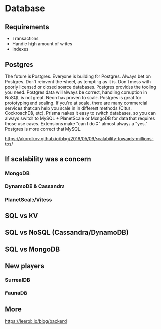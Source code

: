 # Database

## Requirements

- Transactions
- Handle high amount of writes
- Indexes

## Postgres

The future is Postgres. Everyone is building for Postgres. Always bet on
Postgres. Don't reinvent the wheel, as tempting as it is. Don't mess with poorly
licensed or closed source databases. Postgres provides the tooling you need.
Postgres data will always be correct, handling corruption in NoSQL is not great.
Neon has proven to scale. Postgres is great for prototyping and scaling. If
you're at scale, there are many commercial services that can help you scale in
in different methods (Citus, CockroachDB, etc). Prisma makes it easy to switch
databases, so you can always switch to MySQL + PlanetScale or MongoDB for data
that requires those use cases. Extensions make "can I do X" almost always a
"yes." Postgres is more correct that MySQL.

https://akorotkov.github.io/blog/2016/05/09/scalability-towards-millions-tps/

## If scalability was a concern

### MongoDB

### DynamoDB & Cassandra

### PlanetScale/Vitess

## SQL vs KV

## SQL vs NoSQL (Cassandra/DynamoDB)

## SQL vs MongoDB

## New players

### SurrealDB

### FaunaDB

## More

https://leerob.io/blog/backend
